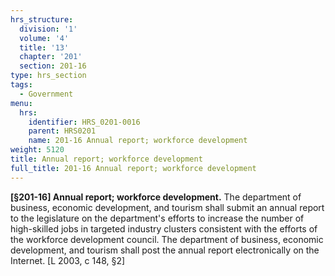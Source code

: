 ```yaml
---
hrs_structure:
  division: '1'
  volume: '4'
  title: '13'
  chapter: '201'
  section: 201-16
type: hrs_section
tags:
  - Government
menu:
  hrs:
    identifier: HRS_0201-0016
    parent: HRS0201
    name: 201-16 Annual report; workforce development
weight: 5120
title: Annual report; workforce development
full_title: 201-16 Annual report; workforce development
---
```

**[§201-16] Annual report; workforce development.** The department of business, economic development, and tourism shall submit an annual report to the legislature on the department's efforts to increase the number of high-skilled jobs in targeted industry clusters consistent with the efforts of the workforce development council. The department of business, economic development, and tourism shall post the annual report electronically on the Internet. [L 2003, c 148, §2]